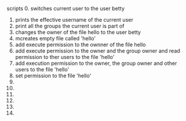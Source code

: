 scripts
0. switches current user to the user betty
1. prints the effective username of the current user
2. print all the groups the current user is part of 
3. changes the owner of the file hello to the user betty
4. mcreates empty file called 'hello' 
5. add execute permission to the ownner of the file hello
6. add execute permission to the owner and the group owner and read permission to ther users to the file 'hello'
7. add execution permission to the owner, the group owner and other users to the file 'hello'
8. set permission to the file 'hello'
9.
10.
11.
12.
13.
14.

